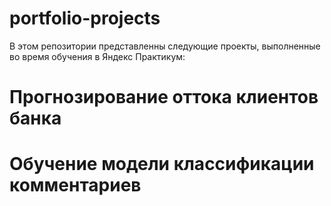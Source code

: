 # portfolio-projects

В этом репозитории представленны следующие проекты, выполненные во время обучения в Яндекс Практикум:
# Прогнозирование оттока клиентов банка
# Обучение модели классификации комментариев
